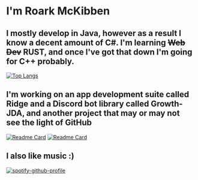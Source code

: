 # I'm Roark McKibben

## I mostly develop in Java, however as a result I know a decent amount of C#. I'm learning ~~Web Dev~~ **RUST**, and once I've got that down I'm going for C++ probably.

[![Top Langs](https://github-readme-stats.vercel.app/api/top-langs/?username=djtpj&layout=compact)](https://github.com/anuraghazra/github-readme-stats)

## I'm working on an app development suite called Ridge and a Discord bot library called Growth-JDA, and another project that may or may not see the light of GitHub

[![Readme Card](https://github-readme-stats.vercel.app/api/pin/?username=djtpj&repo=ridge)](https://github.com/Djtpj/Ridge)
[![Readme Card](https://github-readme-stats.vercel.app/api/pin/?username=djtpj&repo=growth-jda)](https://github.com/Djtpj/growth-jda)

## I also like music :)
[![spotify-github-profile](https://spotify-github-profile.vercel.app/api/view?uid=k8i8btiebjuytr6ohw6wnchnc&cover_image=true&theme=default)](https://github.com/djtpj)
